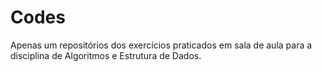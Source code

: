 # Codes
Apenas um repositórios dos exercícios praticados em sala de aula para a disciplina de Algoritmos e Estrutura de Dados.
